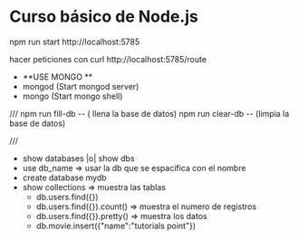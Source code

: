 # Curso básico de Node.js

npm run start
http://localhost:5785

hacer peticiones con
 curl http://localhost:5785/route

* **USE MONGO **
* mongod (Start mongod server)
* mongo (Start mongo shell)
  
///
npm run fill-db  -- ( llena la base de datos)
npm run clear-db -- (limpia la base de datos)

///

* show databases |o| show dbs
* use db_name => usar la db que se espacifica con el nombre
* create database mydb
* show collections => muestra las tablas
  * db.users.find({}) 
  * db.users.find({}).count() => muestra el numero de registros
  * db.users.find({}).pretty() => muestra los datos 
  * db.movie.insert({"name":"tutorials point"})